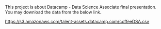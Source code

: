 This project is about Datacamp - Data Science Associate final presentation.
You may download the data from the below link.

https://s3.amazonaws.com/talent-assets.datacamp.com/coffeeDSA.csv

